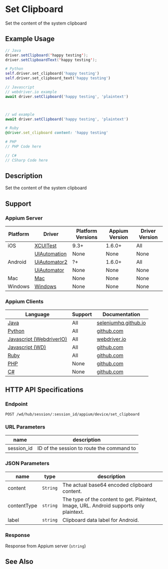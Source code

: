 # Set Clipboard

Set the content of the system clipboard
## Example Usage

```java
// Java
driver.setClipboard('happy testing');
driver.setClipboardText('happy testing');

```

```python
# Python
self.driver.set_clipboard('happy testing')
self.driver.set_clipboard_text('happy testing')

```

```javascript
// Javascript
// webdriver.io example
await driver.setClipboard('happy testing', 'plaintext')



// wd example
await driver.setClipboard('happy testing', 'plaintext')

```

```ruby
# Ruby
@driver.set_clipboard content: 'happy testing'

```

```php
# PHP
// PHP Code here

```

```csharp
// C#
// CSharp Code here

```


## Description

Set the content of the system clipboard


## Support

### Appium Server

|Platform|Driver|Platform Versions|Appium Version|Driver Version|
|--------|----------------|------|--------------|--------------|
| iOS | [XCUITest](/docs/en/drivers/ios-xcuitest.md) | 9.3+ | 1.6.0+ | All |
|  | [UIAutomation](/docs/en/drivers/ios-uiautomation.md) | None | None | None |
| Android | [UiAutomator2](/docs/en/drivers/android-uiautomator2.md) | ?+ | 1.6.0+ | All |
|  | [UiAutomator](/docs/en/drivers/android-uiautomator.md) | None | None | None |
| Mac | [Mac](/docs/en/drivers/mac.md) | None | None | None |
| Windows | [Windows](/docs/en/drivers/windows.md) | None | None | None |

### Appium Clients

|Language|Support|Documentation|
|--------|-------|-------------|
|[Java](https://github.com/appium/java-client/releases/latest)| All |  [seleniumhq.github.io](https://seleniumhq.github.io/selenium/docs/api/java/org/openqa/selenium/WebElement.html#click--)  |
|[Python](https://github.com/appium/python-client/releases/latest)| All |  [github.com](https://github.com/appium/python-client)  |
|[Javascript (WebdriverIO)](http://webdriver.io/index.html)| All |  [webdriver.io](http://webdriver.io/index.html)  |
|[Javascript (WD)](https://github.com/admc/wd/releases/latest)| All |  [github.com](https://github.com/admc/wd/releases)  |
|[Ruby](https://github.com/appium/ruby_lib/releases/latest)| All |  [github.com](https://github.com/appium/ruby_lib/releases/latest)  |
|[PHP](https://github.com/appium/php-client/releases/latest)| None |  [github.com](https://github.com/appium/php-client/releases/latest-)  |
|[C#](https://github.com/appium/appium-dotnet-driver/releases/latest)| None |  [github.com](https://github.com/appium/appium)  |

## HTTP API Specifications

### Endpoint

`POST /wd/hub/session/:session_id/appium/device/set_clipboard`

### URL Parameters

|name|description|
|----|-----------|
|session_id|ID of the session to route the command to|

### JSON Parameters

|name|type|description|
|----|----|-----------|
| content | `String` | The actual base64 encoded clipboard content. |
| contentType | `string` | The type of the content to get. Plaintext, Image, URL. Android supports only plaintext. |
| label | `string` | Clipboard data label for Android. |

### Response

Response from Appium server (`string`)

## See Also

